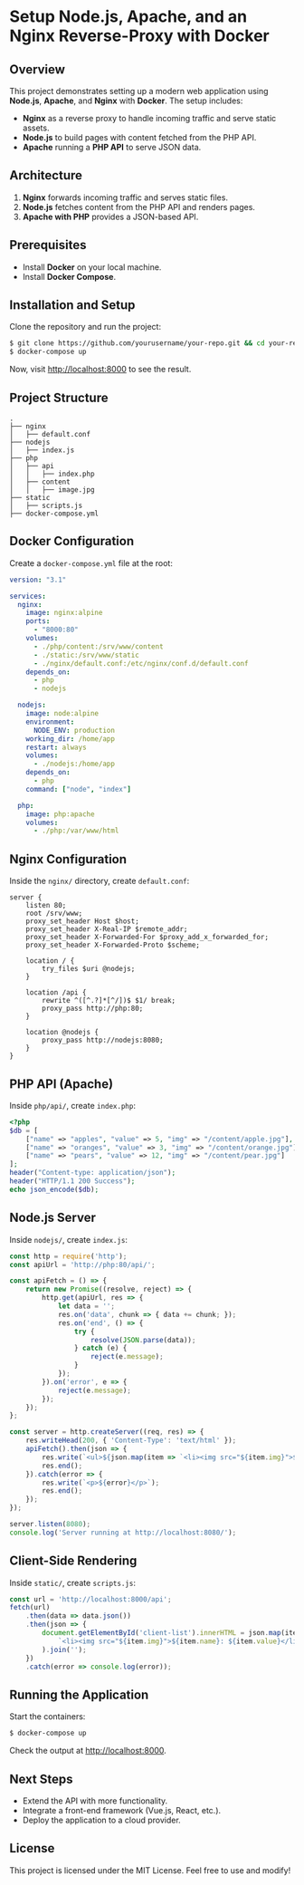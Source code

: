 # Setup Node.js, Apache, and an Nginx Reverse-Proxy with Docker

## Overview
This project demonstrates setting up a modern web application using **Node.js**, **Apache**, and **Nginx** with **Docker**. The setup includes:
- **Nginx** as a reverse proxy to handle incoming traffic and serve static assets.
- **Node.js** to build pages with content fetched from the PHP API.
- **Apache** running a **PHP API** to serve JSON data.

## Architecture
1. **Nginx** forwards incoming traffic and serves static files.
2. **Node.js** fetches content from the PHP API and renders pages.
3. **Apache with PHP** provides a JSON-based API.

## Prerequisites
- Install **Docker** on your local machine.
- Install **Docker Compose**.

## Installation and Setup
Clone the repository and run the project:
```sh
$ git clone https://github.com/yourusername/your-repo.git && cd your-repo
$ docker-compose up
```
Now, visit [http://localhost:8000](http://localhost:8000) to see the result.

## Project Structure
```
.
├── nginx
│   ├── default.conf
├── nodejs
│   ├── index.js
├── php
│   ├── api
│   │   ├── index.php
│   ├── content
│   │   ├── image.jpg
├── static
│   ├── scripts.js
├── docker-compose.yml
```

## Docker Configuration
Create a `docker-compose.yml` file at the root:
```yaml
version: "3.1"

services:
  nginx:
    image: nginx:alpine
    ports:
      - "8000:80"
    volumes:
      - ./php/content:/srv/www/content
      - ./static:/srv/www/static
      - ./nginx/default.conf:/etc/nginx/conf.d/default.conf
    depends_on:
      - php
      - nodejs

  nodejs:
    image: node:alpine
    environment:
      NODE_ENV: production
    working_dir: /home/app
    restart: always
    volumes:
      - ./nodejs:/home/app
    depends_on:
      - php
    command: ["node", "index"]

  php:
    image: php:apache
    volumes:
      - ./php:/var/www/html
```

## Nginx Configuration
Inside the `nginx/` directory, create `default.conf`:
```nginx
server {
    listen 80;
    root /srv/www;
    proxy_set_header Host $host;
    proxy_set_header X-Real-IP $remote_addr;
    proxy_set_header X-Forwarded-For $proxy_add_x_forwarded_for;
    proxy_set_header X-Forwarded-Proto $scheme;

    location / {
        try_files $uri @nodejs;
    }

    location /api {
        rewrite ^([^.?]*[^/])$ $1/ break;
        proxy_pass http://php:80;
    }

    location @nodejs {
        proxy_pass http://nodejs:8080;
    }
}
```

## PHP API (Apache)
Inside `php/api/`, create `index.php`:
```php
<?php
$db = [
    ["name" => "apples", "value" => 5, "img" => "/content/apple.jpg"],
    ["name" => "oranges", "value" => 3, "img" => "/content/orange.jpg"],
    ["name" => "pears", "value" => 12, "img" => "/content/pear.jpg"]
];
header("Content-type: application/json");
header("HTTP/1.1 200 Success");
echo json_encode($db);
```

## Node.js Server
Inside `nodejs/`, create `index.js`:
```js
const http = require('http');
const apiUrl = 'http://php:80/api/';

const apiFetch = () => {
    return new Promise((resolve, reject) => {
        http.get(apiUrl, res => {
            let data = '';
            res.on('data', chunk => { data += chunk; });
            res.on('end', () => {
                try {
                    resolve(JSON.parse(data));
                } catch (e) {
                    reject(e.message);
                }
            });
        }).on('error', e => {
            reject(e.message);
        });
    });
};

const server = http.createServer((req, res) => {
    res.writeHead(200, { 'Content-Type': 'text/html' });
    apiFetch().then(json => {
        res.write(`<ul>${json.map(item => `<li><img src="${item.img}">${item.name}: ${item.value}</li>`).join('')}</ul>`);
        res.end();
    }).catch(error => {
        res.write(`<p>${error}</p>`);
        res.end();
    });
});

server.listen(8080);
console.log('Server running at http://localhost:8080/');
```

## Client-Side Rendering
Inside `static/`, create `scripts.js`:
```js
const url = 'http://localhost:8000/api';
fetch(url)
    .then(data => data.json())
    .then(json => {
        document.getElementById('client-list').innerHTML = json.map(item =>
            `<li><img src="${item.img}">${item.name}: ${item.value}</li>`
        ).join('');
    })
    .catch(error => console.log(error));
```

## Running the Application
Start the containers:
```sh
$ docker-compose up
```
Check the output at [http://localhost:8000](http://localhost:8000).

## Next Steps
- Extend the API with more functionality.
- Integrate a front-end framework (Vue.js, React, etc.).
- Deploy the application to a cloud provider.

## License
This project is licensed under the MIT License. Feel free to use and modify!

